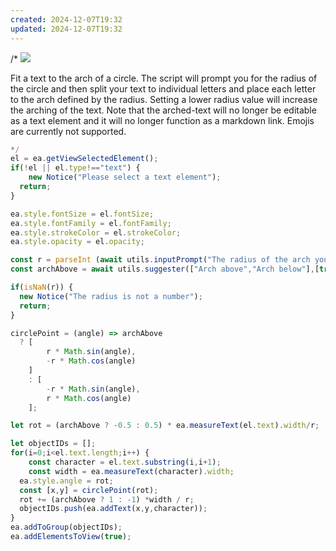 ```yaml
---
created: 2024-12-07T19:32
updated: 2024-12-07T19:32
---
```

/*
![](https://raw.githubusercontent.com/zsviczian/obsidian-excalidraw-plugin/master/images/text-arch.jpg)

Fit a text to the arch of a circle. The script will prompt you for the radius of the circle and then split your text to individual letters and place each letter to the arch defined by the radius. Setting a lower radius value will increase the arching of the text. Note that the arched-text will no longer be editable as a text element and it will no longer function as a markdown link. Emojis are currently not supported.

```javascript
*/
el = ea.getViewSelectedElement();
if(!el || el.type!=="text") {
	new Notice("Please select a text element");
  return;
}

ea.style.fontSize = el.fontSize;
ea.style.fontFamily = el.fontFamily;
ea.style.strokeColor = el.strokeColor;
ea.style.opacity = el.opacity;

const r = parseInt (await utils.inputPrompt("The radius of the arch you'd like to fit the text to","number","150"));
const archAbove = await utils.suggester(["Arch above","Arch below"],[true,false]);

if(isNaN(r)) {
  new Notice("The radius is not a number");
  return;
}

circlePoint = (angle) => archAbove
  ? [
		r * Math.sin(angle),
		-r * Math.cos(angle)
	]
	: [
		-r * Math.sin(angle),
		r * Math.cos(angle)
	];

let rot = (archAbove ? -0.5 : 0.5) * ea.measureText(el.text).width/r;

let objectIDs = [];
for(i=0;i<el.text.length;i++) {
	const character = el.text.substring(i,i+1);
	const width = ea.measureText(character).width;
  ea.style.angle = rot;
  const [x,y] = circlePoint(rot);
  rot += (archAbove ? 1 : -1) *width / r;
  objectIDs.push(ea.addText(x,y,character));
}
ea.addToGroup(objectIDs);
ea.addElementsToView(true);